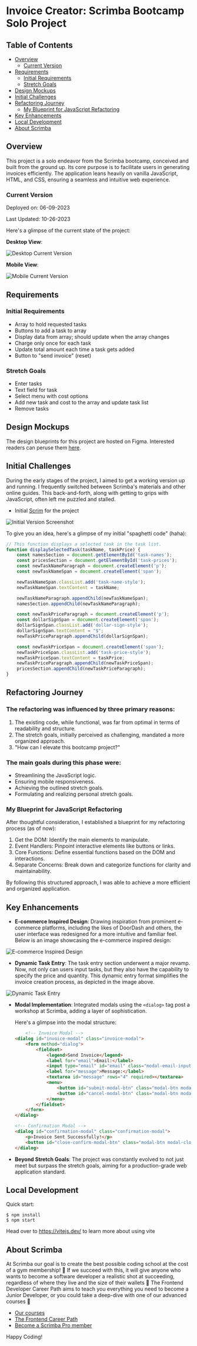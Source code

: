 # Invoice Creator: Scrimba Bootcamp Solo Project

## Table of Contents
- [Overview](#overview)
    - [Current Version](#current-version)
- [Requirements](#requirements)
    - [Initial Requirements](#initial-requirements)
    - [Stretch Goals](#stretch-goals)
- [Design Mockups](#design-mockups)
- [Initial Challenges](#initial-challenges)
- [Refactoring Journey](#refactoring-journey)
    - [My Blueprint for JavaScript Refactoring](#my-blueprint-for-javascript-refactoring)
- [Key Enhancements](#key-enhancements)
- [Local Development](#local-development)
- [About Scrimba](#about-scrimba)


## Overview

This project is a solo endeavor from the Scrimba bootcamp, conceived and built from the ground up. Its core purpose is to facilitate users in generating invoices efficiently. The application leans heavily on vanilla JavaScript, HTML, and CSS, ensuring a seamless and intuitive web experience.

### Current Version

Deployed on: 06-09-2023

Last Updated: 10-26-2023

Here's a glimpse of the current state of the project:

**Desktop View**:

![Desktop Current Version](./images/desktop.png)

**Mobile View**:

![Mobile Current Version](./images/mobile.png)

## Requirements

### Initial Requirements
- Array to hold requested tasks
- Buttons to add a task to array
- Display data from array; should update when the array changes
- Charge only once for each task
- Update total amount each time a task gets added
- Button to "send invoice" (reset)

### Stretch Goals
- Enter tasks
- Text field for task
- Select menu with cost options
- Add new task and cost to the array and update task list
- Remove tasks

## Design Mockups

The design blueprints for this project are hosted on Figma. Interested readers can peruse them [here](https://www.figma.com/file/ejHmm5h6VhSW7dQgRgOmlk/Invoice-Creator?node-id=0%3A1&t=nxSAEKc5XGTtzEmR-1).

## Initial Challenges

During the early stages of the project, I aimed to get a working version up and running. I frequently switched between Scrimba's materials and other online guides. This back-and-forth, along with getting to grips with JavaScript, often left me puzzled and stalled.

- Initial [Scrim](https://scrimba.com/scrim/coa53415a933225d86da9b633) for the project 

![Initial Version Screenshot](./images/desktop-initial.png)

To give you an idea, here's a glimpse of my initial "spaghetti code" (haha):

```javascript
// This function displays a selected task in the task list.
function displaySelectedTask(taskName, taskPrice) {
    const namesSection = document.getElementById('task-names');
    const pricesSection = document.getElementById('task-prices');
    const newTaskNameParagraph = document.createElement('p');
    const newTaskNameSpan = document.createElement('span');

    newTaskNameSpan.classList.add('task-name-style');
    newTaskNameSpan.textContent = taskName;

    newTaskNameParagraph.appendChild(newTaskNameSpan);
    namesSection.appendChild(newTaskNameParagraph);

    const newTaskPriceParagraph = document.createElement('p');
    const dollarSignSpan = document.createElement('span');
    dollarSignSpan.classList.add('dollar-sign-style');
    dollarSignSpan.textContent = "$";
    newTaskPriceParagraph.appendChild(dollarSignSpan);

    const newTaskPriceSpan = document.createElement('span');
    newTaskPriceSpan.classList.add('task-price-style'); 
    newTaskPriceSpan.textContent = taskPrice;
    newTaskPriceParagraph.appendChild(newTaskPriceSpan);
    pricesSection.appendChild(newTaskPriceParagraph); 
}
```


## Refactoring Journey

### The refactoring was influenced by three primary reasons:
1. The existing code, while functional, was far from optimal in terms of readability and structure.
2. The stretch goals, initially perceived as challenging, mandated a more organized approach.
3. "How can I elevate this bootcamp project?"

### The main goals during this phase were:
- Streamlining the JavaScript logic.
- Ensuring mobile responsiveness.
- Achieving the outlined stretch goals.
- Formulating and realizing personal stretch goals.

### My Blueprint for JavaScript Refactoring

After thoughtful consideration, I established a blueprint for my refactoring process (as of now):

1. Get the DOM: Identify the main elements to manipulate.
2. Event Handlers: Pinpoint interactive elements like buttons or links.
3. Core Functions: Define essential functions based on the DOM and interactions.
4. Separate Concerns: Break down and categorize functions for clarity and maintainability.

By following this structured approach, I was able to achieve a more efficient and organized application.

## Key Enhancements

- **E-commerce Inspired Design**: Drawing inspiration from prominent e-commerce platforms, including the likes of DoorDash and others, the user interface was redesigned for a more intuitive and familiar feel. Below is an image showcasing the e-commerce inspired design:

![E-commerce Inspired Design](./images/doordash.png) 

- **Dynamic Task Entry**: The task entry section underwent a major revamp. Now, not only can users input tasks, but they also have the capability to specify the price and quantity. This dynamic entry format simplifies the invoice creation process, as depicted in the image above.

![Dynamic Task Entry](./images/task-entry.png) 

- **Modal Implementation**: Integrated modals using the `<dialog>` tag post a workshop at Scrimba, adding a layer of sophistication. 

    Here's a glimpse into the modal structure:

    ```html
        <!-- Invoice Modal -->
    <dialog id="invoice-modal" class="invoice-modal">
        <form method="dialog">
            <fieldset>
                <legend>Send Invoice</legend>
                <label for="email">Email:</label>
                <input type="email" id="email" class="modal-email-input" required>
                <label for="message">Message:</label>
                <textarea id="message" rows="4" required></textarea>
                <menu>
                    <button id="submit-modal-btn" class="modal-btn modal-send-invoice-btn" type="submit">Send Invoice</button>
                    <button id="cancel-modal-btn" class="modal-btn modal-cancel-btn" type="reset">Cancel</button>
                </menu>
            </fieldset>
        </form>
    </dialog>

    <!-- Confirmation Modal -->
    <dialog id="confirmation-modal" class="confirmation-modal">
        <p>Invoice Sent Successfully!</p>
        <button id="close-confirm-modal-btn" class="modal-btn modal-close-btn">OK</button>
    </dialog>    
    ```

- **Beyond Stretch Goals**: The project was constantly evolved to not just meet but surpass the stretch goals, aiming for a production-grade web application standard.



## Local Development

Quick start:

```
$ npm install
$ npm start
````

Head over to https://vitejs.dev/ to learn more about using vite

## About Scrimba

At Scrimba our goal is to create the best possible coding school at the cost of a gym membership! 💜
If we succeed with this, it will give anyone who wants to become a software developer a realistic shot at succeeding, regardless of where they live and the size of their wallets 🎉
The Frontend Developer Career Path aims to teach you everything you need to become a Junior Developer, or you could take a deep-dive with one of our advanced courses 🚀

- [Our courses](https://scrimba.com/allcourses)
- [The Frontend Career Path](https://scrimba.com/learn/frontend)
- [Become a Scrimba Pro member](https://scrimba.com/pricing)

Happy Coding!
